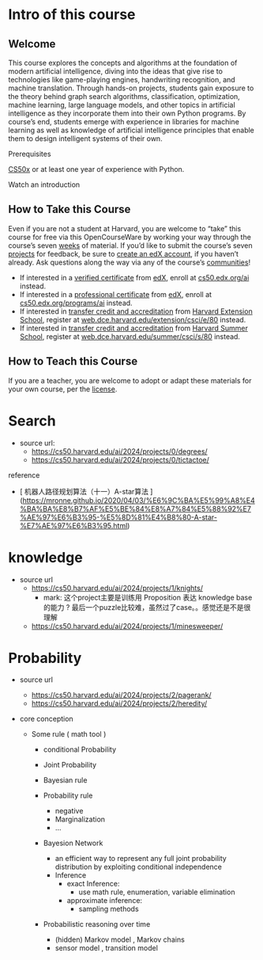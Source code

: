 # Intro of this course

## Welcome

This course explores the concepts and algorithms at the foundation of modern artificial intelligence, diving into the ideas that give rise to technologies like game-playing engines, handwriting recognition, and machine translation. Through hands-on projects, students gain exposure to the theory behind graph search algorithms, classification, optimization, machine learning, large language models, and other topics in artificial intelligence as they incorporate them into their own Python programs. By course’s end, students emerge with experience in libraries for machine learning as well as knowledge of artificial intelligence principles that enable them to design intelligent systems of their own.

Prerequisites

[CS50x](https://cs50.harvard.edu/x) or at least one year of experience with Python.

Watch an introduction

## How to Take this Course

Even if you are not a student at Harvard, you are welcome to “take” this course for free via this OpenCourseWare by working your way through the course’s seven [weeks](https://cs50.harvard.edu/ai/2024/weeks/) of material. If you’d like to submit the course’s seven [projects](https://cs50.harvard.edu/ai/2024/projects/) for feedback, be sure to [create an edX account](https://courses.edx.org/register), if you haven’t already. Ask questions along the way via any of the course’s [communities](https://cs50.harvard.edu/ai/2024/communities/)!

- If interested in a [verified certificate](https://www.edx.org/verified-certificate) from [edX](https://www.edx.org/), enroll at [cs50.edx.org/ai](https://cs50.edx.org/ai) instead.
- If interested in a [professional certificate](https://www.edx.org/professional-certificate) from [edX](https://www.edx.org/), enroll at [cs50.edx.org/programs/ai](https://cs50.edx.org/programs/ai) instead.
- If interested in [transfer credit and accreditation](https://extension.harvard.edu/for-students/student-policies-conduct/transfer-credits-accreditation/) from [Harvard Extension School](https://www.extension.harvard.edu/), register at [web.dce.harvard.edu/extension/csci/e/80](https://web.dce.harvard.edu/extension/csci/e/80) instead.
- If interested in [transfer credit and accreditation](https://summer.harvard.edu/academic-opportunities-support/policies-and-regulations/academic-policies/transfer-credit-accreditation/) from [Harvard Summer School](https://www.summer.harvard.edu/), register at [web.dce.harvard.edu/summer/csci/s/80](https://web.dce.harvard.edu/summer/csci/s/80) instead.

## How to Teach this Course

If you are a teacher, you are welcome to adopt or adapt these materials for your own course, per the [license](https://cs50.harvard.edu/ai/2024/license/).

# Search

- source url:
  - https://cs50.harvard.edu/ai/2024/projects/0/degrees/
  - https://cs50.harvard.edu/ai/2024/projects/0/tictactoe/

reference

- [ 机器人路径规划算法（十一）A-star算法 ] (https://mronne.github.io/2020/04/03/%E6%9C%BA%E5%99%A8%E4%BA%BA%E8%B7%AF%E5%BE%84%E8%A7%84%E5%88%92%E7%AE%97%E6%B3%95-%E5%8D%81%E4%B8%80-A-star-%E7%AE%97%E6%B3%95.html)

# knowledge

- source url
  - https://cs50.harvard.edu/ai/2024/projects/1/knights/
    - mark: 这个project主要是训练用 Proposition 表达 knowledge base 的能力 ? 最后一个puzzle比较难，虽然过了case。。感觉还是不是很理解
  - https://cs50.harvard.edu/ai/2024/projects/1/minesweeper/

# Probability

- source url

  - https://cs50.harvard.edu/ai/2024/projects/2/pagerank/
  - https://cs50.harvard.edu/ai/2024/projects/2/heredity/

- core conception

  - Some rule ( math tool )

    - conditional Probability
    - Joint Probability
    - Bayesian rule
    - Probability rule

      - negative
      - Marginalization
      - ...

    - Bayesion Network

      - an efficient way to represent any full joint probability distribution by exploiting conditional independence
      - Inference
        - exact Inference:
          - use math rule, enumeration, variable elimination
        - approximate inference:
          - sampling methods

    - Probabilistic reasoning over time
      - (hidden) Markov model , Markov chains
      - sensor model , transition model
